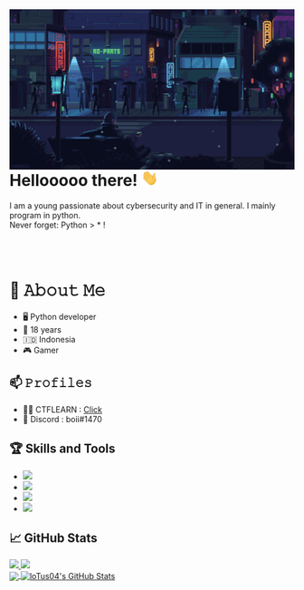 
<img align='right' src="https://github.com/feboyfierlyan/feboyfierlyan/blob/main/img/Webp.net-resizeimage.gif">

# Hellooooo there! <img src="https://github.com/feboyfierlyan/feboyfierlyan/blob/main/img/wave.gif" width="30px">
I am a young passionate about cybersecurity and IT in general. I mainly program in python. 
</br>
Never forget: Python > * !
</br>
</br>
</br>
</br>

# :book: 𝙰𝚋𝚘𝚞𝚝 𝙼𝚎
- 🖥 Python developer
- 💼 18 years
- 🇮🇩  Indonesia
- 🎮 Gamer

## 📫 𝙿𝚛𝚘𝚏𝚒𝚕𝚎𝚜
- 👨‍💻 CTFLEARN : [Click](https://ctflearn.com/user/feboyfierlyan)
- 💬 Discord : boii#1470

## 🏆 Skills and Tools
- ![](https://img.shields.io/badge/DEV-Python-informational?style=flat&logo=Python&logoColor=white&color=2bbc8a)
- ![](https://img.shields.io/badge/OS-Windows-informational?style=flat&logo=Windows&logoColor=white&color=FF0000)
- ![](https://img.shields.io/badge/OS-Android-informational?style=flat&logo=Android&logoColor=white&color=FF0000)
- ![](https://img.shields.io/badge/OS-Kali-informational?style=flat&logo=linux&logoColor=white&color=FF0000)

## &#x1f4c8; GitHub Stats

<a href="https://github.com/xiaotox-devfr?tab=followers">
  <img src="https://img.shields.io/github/followers/feboyfierlyan">
</a>

<a href="https://github.com/feboyfierlyan">
   <img src="https://komarev.com/ghpvc/?username=feboyfierlyan">
</a>
</br>

<a href="https://github.com/feboyfierlyan">
  <img align="center" src="https://github-readme-stats.vercel.app/api/top-langs/?username=feboyfierlyan&title_color=ff3855&text_color=30d5c8&icon_color=ffff00&bg_color=291b29" />
</a>

<a href="https://github.com/feboyfierlyan">
  <img align="center" src="https://github-readme-stats.vercel.app/api?username=feboyfierlyan&show_icons=true&line_height=27&count_private=true&title_color=ff3855&text_color=30d5c8&icon_color=ffff00&bg_color=291b29" alt="loTus04's GitHub Stats" />
</a> 
